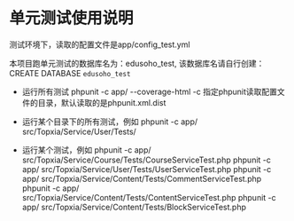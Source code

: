 # 单元测试使用说明

测试环境下，读取的配置文件是app/config_test.yml

本项目跑单元测试的数据库名为：edusoho_test, 该数据库名请自行创建： CREATE DATABASE `edusoho_test`

* 运行所有测试
phpunit -c app/  --coverage-html
  -c 指定phpunit读取配置文件的目录，默认读取的是phpunit.xml.dist

* 运行某个目录下的所有测试，例如
  phpunit -c app/ src/Topxia/Service/User/Tests/

* 运行某个测试，例如
phpunit -c app/ src/Topxia/Service/Course/Tests/CourseServiceTest.php
phpunit -c app/ src/Topxia/Service/User/Tests/UserServiceTest.php
phpunit -c app/ src/Topxia/Service/Content/Tests/CommentServiceTest.php
phpunit -c app/ src/Topxia/Service/Content/Tests/ContentServiceTest.php
phpunit -c app/ src/Topxia/Service/Content/Tests/BlockServiceTest.php

